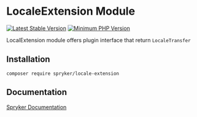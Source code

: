 # LocaleExtension Module
[![Latest Stable Version](https://poser.pugx.org/spryker/locale-extension/v/stable.svg)](https://packagist.org/packages/spryker/locale-extension)
[![Minimum PHP Version](https://img.shields.io/badge/php-%3E%3D%208.2-8892BF.svg)](https://php.net/)

LocalExtension module offers plugin interface that return `LocaleTransfer`

## Installation

```
composer require spryker/locale-extension
```

## Documentation

[Spryker Documentation](https://docs.spryker.com)
